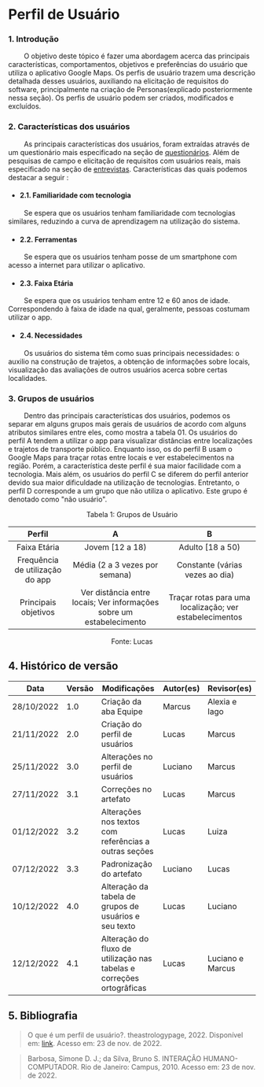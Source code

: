 # Perfil de Usuário

### 1. Introdução

&emsp;&emsp; O objetivo deste tópico é fazer uma abordagem acerca das principais características, comportamentos, objetivos e preferências do usuário que utiliza o aplicativo Google Maps. Os perfis de usuário trazem uma descrição detalhada desses usuários, auxiliando na elicitação de requisitos do software, principalmente na criação de Personas(explicado posteriormente nessa seção). Os perfis de usuário podem ser criados, modificados e excluídos.

### 2. Características dos usuários

&emsp;&emsp; As principais características dos usuários, foram extraídas através de um questionário mais especificado na seção de [questionários](6.questionario.md). Além de pesquisas de campo e elicitação de requisitos com usuários reais, mais especificado na seção de [entrevistas](5.entrevista.md). Características das quais podemos destacar a seguir :

- #### 2.1. Familiaridade com tecnologia

&emsp;&emsp; Se espera que os usuários tenham familiaridade com tecnologias similares, reduzindo a curva de aprendizagem na utilização do sistema.

- #### 2.2. Ferramentas

&emsp;&emsp; Se espera que os usuários tenham posse de um smartphone com acesso a internet para utilizar o aplicativo.

- #### 2.3. Faixa Etária

&emsp;&emsp; Se espera que os usuários tenham entre 12 e 60 anos de idade. Correspondendo à faixa de idade na qual, geralmente, pessoas costumam utilizar o app.

- #### 2.4. Necessidades

&emsp;&emsp; Os usuários do sistema têm como suas principais necessidades: o auxilio na construção de trajetos, a obtenção de informações sobre locais, visualização das avaliações de outros usuários acerca sobre certas localidades.

### 3. Grupos de usuários

&emsp;&emsp; Dentro das principais características dos usuários, podemos os separar em alguns grupos mais gerais de usuários de acordo com alguns atributos similares entre eles, como mostra a tabela 01. Os usuários do perfil A tendem a utilizar o app para visualizar distâncias entre localizações e trajetos de transporte público. Enquanto isso, os do perfil B usam o Google Maps para traçar rotas entre locais e ver estabelecimentos na região. Porém, a característica deste perfil é sua maior facilidade com a tecnologia. Mais além, os usuários do perfil C se diferem do perfil anterior devido sua maior dificuldade na utilização de tecnologias. Entretanto, o perfil D corresponde a um grupo que não utiliza o aplicativo. Este grupo é denotado como "não usuário".

<figcaption align="center">Tabela 1: Grupos de Usuário</figcaption>

|             Perfil              |                                  A                                   |                            B                            |
| :-----------------------------: | :------------------------------------------------------------------: | :-----------------------------------------------------: |
|          Faixa Etária           |                           Jovem [12 a 18)                            |                    Adulto [18 a 50)                     |
| Frequência de utilização do app |                    Média (2 a 3 vezes por semana)                    |             Constante (várias vezes ao dia)             |
|      Principais objetivos       | Ver distância entre locais; Ver informações sobre um estabelecimento | Traçar rotas para uma localização; ver estabelecimentos |

<figcaption align="center">Fonte: Lucas</figcaption>

## 4. Histórico de versão

| Data       | Versão | Modificações                                                          | Autor(es) | Revisor(es)      |
| ---------- | ------ | --------------------------------------------------------------------- | --------- | ---------------- |
| 28/10/2022 | 1.0    | Criação da aba Equipe                                                 | Marcus    | Alexia e Iago    |
| 21/11/2022 | 2.0    | Criação do perfil de usuários                                         | Lucas     | Marcus           |
| 25/11/2022 | 3.0    | Alterações no perfil de usuários                                      | Luciano   | Marcus           |
| 27/11/2022 | 3.1    | Correções no artefato                                                 | Lucas     | Marcus           |
| 01/12/2022 | 3.2    | Alterações nos textos com referências a outras seções                 | Lucas     | Luiza            |
| 07/12/2022 | 3.3    | Padronização do artefato                                              | Luciano   | Lucas            |
| 10/12/2022 | 4.0    | Alteração da tabela de grupos de usuários e seu texto                 | Lucas     | Luciano          |
| 12/12/2022 | 4.1    | Alteração do fluxo de utilização nas tabelas e correções ortogrâficas | Lucas     | Luciano e Marcus |

## 5. Bibliografia

> O que é um perfil de usuário?. theastrologypage, 2022. Disponível em: [link](https://pt.theastrologypage.com/user-profile). Acesso em: 23 de nov. de 2022.

> Barbosa, Simone D. J.; da Silva, Bruno S. INTERAÇÂO HUMANO-COMPUTADOR. Rio de Janeiro: Campus, 2010. Acesso em: 23 de nov. de 2022.
